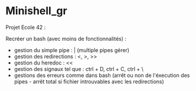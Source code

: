 # Minishell_gr

Projet Ecole 42 :

Recréer un bash (avec moins de fonctionnalités) :

- gestion du simple pipe : | (multiple pipes gérer)
- gestion des redirections : <, >, >>
- gestion du heredoc : <<
- gestion des signaux tel que : ctrl + D, ctrl + C, ctrl + \
- gestions des erreurs comme dans bash (arrêt ou non de l'éxecution des pipes - arrêt total si fichier introuvables avec les redirections)
